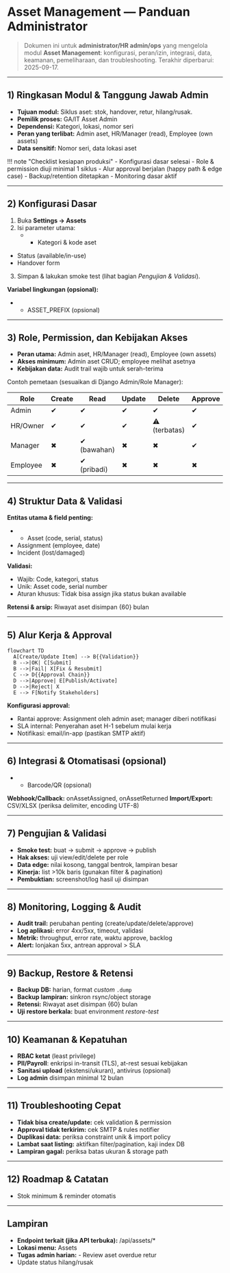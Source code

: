 # Asset Management — Panduan Administrator

> Dokumen ini untuk **administrator/HR admin/ops** yang mengelola modul **Asset Management**: konfigurasi, peran/izin, integrasi, data, keamanan, pemeliharaan, dan troubleshooting.
> Terakhir diperbarui: 2025-09-17.

---

## 1) Ringkasan Modul & Tanggung Jawab Admin
- **Tujuan modul:** Siklus aset: stok, handover, retur, hilang/rusak.
- **Pemilik proses:** GA/IT Asset Admin
- **Dependensi:** Kategori, lokasi, nomor seri
- **Peran yang terlibat:** Admin aset, HR/Manager (read), Employee (own assets)
- **Data sensitif:** Nomor seri, data lokasi aset

!!! note "Checklist kesiapan produksi"
    - Konfigurasi dasar selesai
    - Role & permission diuji minimal 1 siklus
    - Alur approval berjalan (happy path & edge case)
    - Backup/retention ditetapkan
    - Monitoring dasar aktif

---

## 2) Konfigurasi Dasar
1. Buka **Settings → Assets**
2. Isi parameter utama:
   - - Kategori & kode aset
- Status (available/in-use)
- Handover form
3. Simpan & lakukan smoke test (lihat bagian *Pengujian & Validasi*).

**Variabel lingkungan (opsional):**
- - ASSET_PREFIX (opsional)

---

## 3) Role, Permission, dan Kebijakan Akses
- **Peran utama:** Admin aset, HR/Manager (read), Employee (own assets)
- **Akses minimum:** Admin aset CRUD; employee melihat asetnya
- **Kebijakan data:** Audit trail wajib untuk serah-terima

Contoh pemetaan (sesuaikan di Django Admin/Role Manager):

| Role | Create | Read | Update | Delete | Approve |
|------|--------|------|--------|--------|---------|
| Admin | ✔ | ✔ | ✔ | ✔ | ✔ |
| HR/Owner | ✔ | ✔ | ✔ | ⚠ (terbatas) | ✔ |
| Manager | ✖ | ✔ (bawahan) | ✖ | ✖ | ✔ |
| Employee | ✖ | ✔ (pribadi) | ✖ | ✖ | ✖ |

---

## 4) Struktur Data & Validasi
**Entitas utama & field penting:**
- - Asset (code, serial, status)
- Assignment (employee, date)
- Incident (lost/damaged)

**Validasi:** 
- Wajib: Code, kategori, status
- Unik: Asset code, serial number
- Aturan khusus: Tidak bisa assign jika status bukan available

**Retensi & arsip:** Riwayat aset disimpan {60} bulan

---

## 5) Alur Kerja & Approval

```mermaid
flowchart TD
  A[Create/Update Item] --> B{{Validation}}
  B -->|OK| C[Submit]
  B -->|Fail| X[Fix & Resubmit]
  C --> D{{Approval Chain}}
  D -->|Approve| E[Publish/Activate]
  D -->|Reject| X
  E --> F[Notify Stakeholders]
```

**Konfigurasi approval:**
- Rantai approve: Assignment oleh admin aset; manager diberi notifikasi
- SLA internal: Penyerahan aset H-1 sebelum mulai kerja
- Notifikasi: email/in-app (pastikan SMTP aktif)

---

## 6) Integrasi & Otomatisasi (opsional)
- - Barcode/QR (opsional)

**Webhook/Callback:** onAssetAssigned, onAssetReturned
**Import/Export:** CSV/XLSX (periksa delimiter, encoding UTF-8)

---

## 7) Pengujian & Validasi
- **Smoke test:** buat → submit → approve → publish
- **Hak akses:** uji view/edit/delete per role
- **Data edge:** nilai kosong, tanggal bentrok, lampiran besar
- **Kinerja:** list >10k baris (gunakan filter & pagination)
- **Pembuktian:** screenshot/log hasil uji disimpan

---

## 8) Monitoring, Logging & Audit
- **Audit trail:** perubahan penting (create/update/delete/approve)
- **Log aplikasi:** error 4xx/5xx, timeout, validasi
- **Metrik:** throughput, error rate, waktu approve, backlog
- **Alert:** lonjakan 5xx, antrean approval > SLA

---

## 9) Backup, Restore & Retensi
- **Backup DB:** harian, format *custom* `.dump`
- **Backup lampiran:** sinkron rsync/object storage
- **Retensi:** Riwayat aset disimpan {60} bulan
- **Uji restore berkala:** buat environment *restore-test*

---

## 10) Keamanan & Kepatuhan
- **RBAC ketat** (least privilege)
- **PII/Payroll**: enkripsi in-transit (TLS), at-rest sesuai kebijakan
- **Sanitasi upload** (ekstensi/ukuran), antivirus (opsional)
- **Log admin** disimpan minimal 12 bulan

---

## 11) Troubleshooting Cepat
- **Tidak bisa create/update:** cek validation & permission
- **Approval tidak terkirim:** cek SMTP & rules notifier
- **Duplikasi data:** periksa constraint unik & import policy
- **Lambat saat listing:** aktifkan filter/pagination, kaji index DB
- **Lampiran gagal:** periksa batas ukuran & storage path

---

## 12) Roadmap & Catatan
- Stok minimum & reminder otomatis

---

## Lampiran
- **Endpoint terkait (jika API terbuka):** /api/assets/*
- **Lokasi menu:** Assets
- **Tugas admin harian:** - Review aset overdue retur
- Update status hilang/rusak
